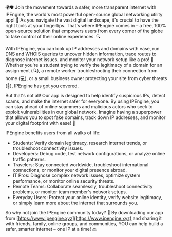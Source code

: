 🌍🛡️ Join the movement towards a safer, more transparent internet with IPEngine, the world's most powerful open-source global networking utility app! 🚀 As you navigate the vast digital landscape, it's crucial to have the right tools at your fingertips. That's where IPEngine comes in – a free, 100% open-source solution that empowers users from every corner of the globe to take control of their online experiences. 🔍

With IPEngine, you can look up IP addresses and domains with ease, run DNS and WHOIS queries to uncover hidden information, trace routes to diagnose internet issues, and monitor your network setup like a pro! 📡 Whether you're a student trying to verify the legitimacy of a domain for an assignment (🔍), a remote worker troubleshooting their connection from home (💻), or a small business owner protecting your site from cyber threats (💸), IPEngine has got you covered.

But that's not all! Our app is designed to help identify suspicious IPs, detect scams, and make the internet safer for everyone. By using IPEngine, you can stay ahead of online scammers and malicious actors who seek to exploit vulnerabilities in our global network. Imagine having a superpower that allows you to spot fake domains, track down IP addresses, and monitor your digital footprint with ease! 🔮

IPEngine benefits users from all walks of life:

* Students: Verify domain legitimacy, research internet trends, or troubleshoot connectivity issues.
* Developers: Debug code, test network configurations, or analyze online traffic patterns.
* Travelers: Stay connected worldwide, troubleshoot international connections, or monitor your digital presence abroad.
* IT Pros: Diagnose complex network issues, optimize system performance, or monitor online security threats.
* Remote Teams: Collaborate seamlessly, troubleshoot connectivity problems, or monitor team member's network setups.
* Everyday Users: Protect your online identity, verify website legitimacy, or simply learn more about the internet that surrounds you.

So why not join the IPEngine community today? 🎉 By downloading our app from [https://www.ipengine.xyz](https://www.ipengine.xyz) and sharing it with friends, family, online groups, and communities, YOU can help build a safer, smarter internet – one IP at a time! 🔜